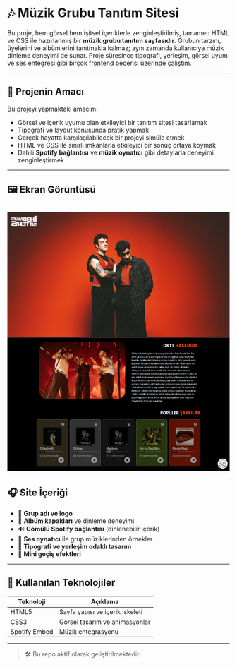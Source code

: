 # 🎶 Müzik Grubu Tanıtım Sitesi

Bu proje, hem görsel hem işitsel içeriklerle zenginleştirilmiş, tamamen HTML ve CSS ile hazırlanmış bir **müzik grubu tanıtım sayfasıdır**. Grubun tarzını, üyelerini ve albümlerini tanıtmakla kalmaz; aynı zamanda kullanıcıya müzik dinleme deneyimi de sunar. Proje süresince tipografi, yerleşim, görsel uyum ve ses entegresi gibi birçok frontend becerisi üzerinde çalıştım.

---

## 🎯 Projenin Amacı

Bu projeyi yapmaktaki amacım:
- Görsel ve içerik uyumu olan etkileyici bir tanıtım sitesi tasarlamak
- Tipografi ve layout konusunda pratik yapmak
- Gerçek hayatta karşılaşılabilecek bir projeyi simüle etmek
- HTML ve CSS ile sınırlı imkânlarla etkileyici bir sonuç ortaya koymak
- Dahili **Spotify bağlantısı** ve **müzik oynatıcı** gibi detaylarla deneyimi zenginleştirmek

---

## 🖼️ Ekran Görüntüsü

![Müzik Grubu Sitesi](./images/muzik-grubu-tanitimi.png)
---

## 🎧 Site İçeriği

- 🎵 **Grup adı ve logo**
- 💽 **Albüm kapakları** ve dinleme deneyimi
- 🔊 **Gömülü Spotify bağlantısı** (dinlenebilir içerik)
- 🎼 **Ses oynatıcı** ile grup müziklerinden örnekler
- 🎨 **Tipografi ve yerleşim odaklı tasarım**
- 🌈 **Mini geçiş efektleri**

---

## 🔧 Kullanılan Teknolojiler

| Teknoloji | Açıklama                      |
|-----------|-------------------------------|
| HTML5     | Sayfa yapısı ve içerik iskeleti |
| CSS3      | Görsel tasarım ve animasyonlar |
| Spotify Embed | Müzik entegrasyonu         |

-----

> 🛠️ Bu repo aktif olarak geliştirilmektedir. 
